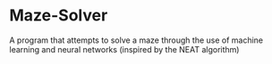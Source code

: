 # Maze-Solver
A program that attempts to solve a maze through the use of machine learning and neural networks (inspired by the NEAT algorithm)
